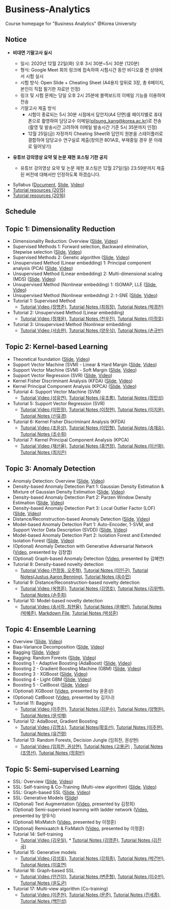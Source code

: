 # Business-Analytics
Course homepage for "Business Analytics" @Korea University

## Notice
- **비대면 기말고사 실시**
  - 일시: 2020년 12월 22일(화) 오후 3시 30분~5시 30분 (120분)
  - 형식: Google Meet 회의 링크에 접속하여 시험시간 동안 비디오를 켠 상태에서 시험 실시
  - 시험 방식: Open Slide + Cheating Sheet (A4용지 앞뒤로 3장, 총 6페이지, 본인이 직접 필기한 자료만 인정) 
  - 링크 및 시험 문제는 당일 오후 2시 25분에 블랙보드의 이메일 기능을 이용하여 전송
  - 기말고사 제출 방식
    - 시험이 종료되는 5시 30분 시점에서 답안지(A4 단면)를 페이지별로 휴대폰으로 촬영하여 담당교수 이메일(pilsung_kang@korea.ac.kr)로 전송 (촬영 및 발송시간 고려하여 이메일 발송시간 기준 5시 35분까지 인정)
    - 12월 25일(금) 자정까지 Cheating Sheet와 답안지 원본을 스테이플러로 결합하여 담당교수 연구실로 제출(창의관 801A호, 부재중일 경우 문 아래로 밀어넣기)

- **유튜브 강의영상 요약 및 논문 재현 포스팅 기한 공지**
  - 유튜브 강의영상 요약 및 논문 재현 포스팅은 12월 27일(일) 23:59분까지 제출된 버전에 대해서만 인정하도록 하겠습니다.

* Syllabus ([Document](https://github.com/pilsung-kang/Business-Analytics-IME654-/blob/master/2020_2_Business%20Analytics.pdf
), [Slide](https://github.com/pilsung-kang/Business-Analytics-IME654-/blob/master/00_Syllabus.pdf), [Video](https://www.youtube.com/watch?v=HWdauwh1LuU&list=PLetSlH8YjIfWMdw9AuLR5ybkVvGcoG2EW&index=1))
* [Tutorial resources (2015)](https://drive.google.com/open?id=0B0tdfxikEBvtS2hpY3NtMFBfanM)
* [Tutorial resources (2016)](https://drive.google.com/open?id=0B0tdfxikEBvtVnpOdXNKQUd2S2M)

## Schedule
## Topic 1: Dimensionality Reduction
* Dimensionality Reduction: Overview ([Slide](https://github.com/pilsung-kang/Business-Analytics-IME654-/blob/master/01%20Dimensionality%20Reduction/01_1_Dimensionality%20Reduction_Overview.pdf), [Video](https://www.youtube.com/watch?v=ytRmxBvyGG0&list=PLetSlH8YjIfWMdw9AuLR5ybkVvGcoG2EW&index=2&t=186s))
* Supervised Methods 1: Forward selection, Backward elimination, Stepwise selection ([Slide](https://github.com/pilsung-kang/Business-Analytics-IME654-/blob/master/01%20Dimensionality%20Reduction/01_2_Dimensionality%20Reduction_Supervised%20Selection.pdf), [Video](https://www.youtube.com/watch?v=A69fxxdU0mk&list=PLetSlH8YjIfWMdw9AuLR5ybkVvGcoG2EW&index=3))
* Supervised Methods 2: Genetic algorithm ([Slide](https://github.com/pilsung-kang/Business-Analytics-IME654-/blob/master/01%20Dimensionality%20Reduction/01_3_Dimensionality%20Reduction_GA.pdf), [Video](https://www.youtube.com/watch?v=yUW8yg4_j6w))
* Unsupervised Method (Linear embedding) 1: Principal component analysis (PCA) ([Slide](https://github.com/pilsung-kang/Business-Analytics-IME654-/blob/master/01%20Dimensionality%20Reduction/01_4_Dimensionality%20Reduction_PCA.pdf), [Video](https://www.youtube.com/watch?v=bEX6WPMiLvo))
* Unsupervised Method (Linear embedding) 2: Multi-dimensional scaling (MDS) ([Slide](https://github.com/pilsung-kang/Business-Analytics-IME654-/blob/master/01%20Dimensionality%20Reduction/01_5_Dimensionality%20Reduction_MDS.pdf), [Video](https://www.youtube.com/watch?v=Yv00AT4pLC4&list=PLetSlH8YjIfWMdw9AuLR5ybkVvGcoG2EW&index=6))
* Unsupervised Method (Nonlinear embedding) 1: ISOMAP, LLE ([Slide](https://github.com/pilsung-kang/Business-Analytics-IME654-/blob/master/01%20Dimensionality%20Reduction/01_6_Dimensionality%20Reduction_ISOMAP_LLE.pdf), [Video](https://www.youtube.com/watch?v=3FAAILDbDd8&list=PLetSlH8YjIfWMdw9AuLR5ybkVvGcoG2EW&index=7))
* Unsupervised Method (Nonlinear embedding) 2: t-SNE ([Slide](https://github.com/pilsung-kang/Business-Analytics-IME654-/blob/master/01%20Dimensionality%20Reduction/01_7_Dimensionality%20Reduction_tSNE.pdf), [Video](https://www.youtube.com/watch?v=INHwh8k4XhM&list=PLetSlH8YjIfWMdw9AuLR5ybkVvGcoG2EW&index=8))
* Tutorial 1: Supervised Method
  * [Tutorial Video (장명준)](https://www.youtube.com/watch?v=RxoX21j6iV0&list=PLetSlH8YjIfXHbqJmguPdw1H7BmZPy6SS), [Tutorial Notes (최희정)](https://heejeongchoi.github.io/hydejack/2018-10-23-Supervised-Dimension-Reduction/), [Tutorial Notes (박경찬)](https://pkc9410.github.io/2018/10/18/Supervised-Method.html)
* Tutorial 2: Unsupervised Method (Linear embedding)
  * [Tutorial Video (정재윤)](https://www.youtube.com/watch?v=GSdkR53qXpw&list=PLetSlH8YjIfXHbqJmguPdw1H7BmZPy6SS&index=2), [Tutorial Notes (천우진)](https://wujincheon.github.io/wujincheon.github.io/machine%20learning/2018/10/23/pca&mds.html), [Tutorial Notes (이정호)](https://ljhz123.github.io/2018/10/22/PCA+MDS.html)
* Tutorial 3: Unsupervised Method (Nonlinear embedding)
  * [Tutorial Video (서승완)](https://www.youtube.com/watch?v=iPCZD9Uh5ps&index=2&list=PLetSlH8YjIfXHbqJmguPdw1H7BmZPy6SS), [Tutorial Notes (양우식)](https://woosikyang.github.io/), [Tutorial Notes (손규빈)](https://gyubin.github.io/ml/2018/10/26/non-linear-embedding)
  
## Topic 2: Kernel-based Learning
* Theoretical foundation ([Slide](https://github.com/pilsung-kang/Business-Analytics-IME654-/blob/master/02%20Kernel-based%20Learning/02_1_Kernel-based%20Learning_Theoretical%20Foundation.pdf), [Video](https://www.youtube.com/watch?v=gzbafL28vA0&list=PLetSlH8YjIfWMdw9AuLR5ybkVvGcoG2EW&index=9))
* Support Vector Machine (SVM) - Linear & Hard Margin ([Slide](https://github.com/pilsung-kang/Business-Analytics-IME654-/blob/master/02%20Kernel-based%20Learning/02_2_Kernel-based%20Learning_SVM_Linear_Hard%20Margin.pdf), [Video](https://www.youtube.com/watch?v=eZtrD6pYaaE&list=PLetSlH8YjIfWMdw9AuLR5ybkVvGcoG2EW&index=10))
* Support Vector Machine (SVM) - Soft Margin ([Slide](https://github.com/pilsung-kang/Business-Analytics-IME654-/blob/master/02%20Kernel-based%20Learning/02_3_Kernel-based%20Learning_SVM_Soft%20Margin.pdf), [Video](https://www.youtube.com/watch?v=RKMiTJAnLy8&list=PLetSlH8YjIfWMdw9AuLR5ybkVvGcoG2EW&index=11))
* Support Vector Regression (SVR) ([Slide](https://github.com/pilsung-kang/Business-Analytics-IME654-/blob/master/02%20Kernel-based%20Learning/02_4_Kernel-based%20Learning_SVR.pdf), [Video](https://www.youtube.com/watch?v=zLgQUaXFbQI&list=PLetSlH8YjIfWMdw9AuLR5ybkVvGcoG2EW&index=12))
* Kernel Fisher Discriminant Analysis (KFDA) ([Slide](https://github.com/pilsung-kang/Business-Analytics-IME654-/blob/master/02%20Kernel-based%20Learning/02_5_Kernel-based%20Learning_KFDA.pdf), [Video](https://www.youtube.com/watch?v=XpkOcsGTS8k&list=PLetSlH8YjIfWMdw9AuLR5ybkVvGcoG2EW&index=13))
* Kernel Principal Component Analysis (KPCA) ([Slide](https://github.com/pilsung-kang/Business-Analytics-IME654-/blob/master/02%20Kernel-based%20Learning/02_6_Kernel-based%20Learning_KPCA.pdf), [Video](https://www.youtube.com/watch?v=6Et6S03Me4o&list=PLetSlH8YjIfWMdw9AuLR5ybkVvGcoG2EW&index=14))
* Tutorial 4: Support Vector Machine (SVM)
  * [Tutorial Video (성유연)](https://www.youtube.com/watch?v=x8zXUnQ-Xak&list=PLetSlH8YjIfXHbqJmguPdw1H7BmZPy6SS&index=4), [Tutorial Notes (유초롱)](https://zernes.github.io/SVM/), [Tutorial Notes (정민성)](https://ms930.github.io/)
* Tutorial 5: Support Vector Regression (SVR)
  * [Tutorial Video (이민정)](https://www.youtube.com/watch?v=zlv2s_mKdb4&index=5&list=PLetSlH8YjIfXHbqJmguPdw1H7BmZPy6SS), [Tutorial Notes (이창현)](https://changhyun-lee.github.io/example/Support-Vector-Machine), [Tutorial Notes (이지윤)](https://leejiyoon52.github.io/Support-Vecter-Regression/), [Tutorial Notes (신유경)](https://abi22yk.github.io/2018/11/20/SVR.html)
* Tutorial 6: Kernel Fisher Discriminant Analysis (KFDA)
  * [Tutorial Video (조윤상)](https://www.youtube.com/watch?v=xYZzVCi_uSc&list=PLetSlH8YjIfXHbqJmguPdw1H7BmZPy6SS&index=6), [Tutorial Notes (이민형)](https://inoutro.github.io/2018/11/19/Kernel-Fisher-Discriminant-Analysis.html), [Tutorial Notes (송재승)](https://jassong.github.io/kernel/machinelearning/lda/businessanalytics-post/), [Tutorial Notes (조수희)](https://suhee05.github.io/fisher-discriminant/)
* Tutorial 7: Kernel Principal Component Analysis (KPCA)
  * [Tutorial Video (채선율)](https://www.youtube.com/watch?v=A30AFijdj4E&list=PLetSlH8YjIfXHbqJmguPdw1H7BmZPy6SS&index=7), [Tutorial Notes (홍연정)](https://yeonjunghong.github.io/KernelPrincipalComponentAnalysis/), [Tutorial Notes (이선화)](https://seonhwalee.github.io/machinelearning/2018-11-29-kernel-pca/), [Tutorial Notes (최지은)](https://jieunchoi1120.github.io/2018/Kernel-PCA/)

## Topic 3: Anomaly Detection
* Anomaly Detection: Overview ([Slide](https://github.com/pilsung-kang/Business-Analytics-IME654-/blob/master/03%20Anomaly%20Detection/03-1_Anomaly%20Detection_Overview.pdf), [Video](https://www.youtube.com/watch?v=ECgI1YVQpY8&list=PLetSlH8YjIfWMdw9AuLR5ybkVvGcoG2EW&index=15))
* Density-based Anomaly Detection Part 1: Gaussian Density Estimation & Mixture of Gaussian Density Estimation ([Slide](https://github.com/pilsung-kang/Business-Analytics-IME654-/blob/master/03%20Anomaly%20Detection/03-2_Anomaly%20Detection_Gauss_MoG.pdf), [Video](https://www.youtube.com/watch?v=kKZM8bxwQbA&list=PLetSlH8YjIfWMdw9AuLR5ybkVvGcoG2EW&index=16))
* Density-based Anomaly Detection Part 2: Parzen Window Density Estimation ([Slide](https://github.com/pilsung-kang/Business-Analytics-IME654-/blob/master/03%20Anomaly%20Detection/03-3_Anomaly%20Detection_Parzen.pdf), [Video](https://www.youtube.com/watch?v=rddQT5vxwrg&list=PLetSlH8YjIfWMdw9AuLR5ybkVvGcoG2EW&index=17))
* Density-based Anomaly Detection Part 3: Local Outlier Factor (LOF) ([Slide](https://github.com/pilsung-kang/Business-Analytics-IME654-/blob/master/03%20Anomaly%20Detection/03-4_Anomaly%20Detection_LOF.pdf), [Video](https://www.youtube.com/watch?v=ODNAyt1h6Eg&list=PLetSlH8YjIfWMdw9AuLR5ybkVvGcoG2EW&index=18))
* Distance/Reconstruction-based Anomaly Detection ([Slide](https://github.com/pilsung-kang/Business-Analytics-IME654-/blob/master/03%20Anomaly%20Detection/03-5_Anomaly%20Detection_Distance-based.pdf), [Video](https://www.youtube.com/watch?v=diEYxlkcwFM&list=PLetSlH8YjIfWMdw9AuLR5ybkVvGcoG2EW&index=19))
* Model-based Anomaly Detection Part 1: Auto-Encoder, 1-SVM, and Support Vector Data Description (SVDD) ([Slide](https://github.com/pilsung-kang/Business-Analytics-IME654-/blob/master/03%20Anomaly%20Detection/03-6_Anomaly%20Detection_AE_1SVM_SVDD.pdf), [Video](https://www.youtube.com/watch?v=OmK_GQ40yko&list=PLetSlH8YjIfWMdw9AuLR5ybkVvGcoG2EW&index=20))
* Model-based Anomaly Detection Part 2: Isolation Forest and Extended Isolation Forest ([Slide](https://github.com/pilsung-kang/Business-Analytics-IME654-/blob/master/03%20Anomaly%20Detection/03-7_Anomaly%20Detection_Isolation%20Forest.pdf), [Video](https://www.youtube.com/watch?v=puVdwi5PjVA&list=PLetSlH8YjIfWMdw9AuLR5ybkVvGcoG2EW&index=21))
* (Optional) Anomaly Detection with Generative Adversarial Network ([Video](https://www.youtube.com/watch?v=XutSxX-H5Xs&list=PLetSlH8YjIfUuwVM3j9XQ3UQTrY2KhdO1&index=9), presented by 김창엽)
* (Optional) Graph-based Anomaly Detection ([Video](https://www.youtube.com/watch?v=1xAIorGMy8I&list=PLetSlH8YjIfWk_PBAXKWqQM4pqzMMENrb&index=4), presented by 김혜연)
* Tutorial 8: Density-based novelty detection
  * [Tutorial Video (전창동, 오주혁)](https://www.youtube.com/watch?v=pvBVTbda_cQ&list=PLetSlH8YjIfXHbqJmguPdw1H7BmZPy6SS&index=8), [Tutorial Notes (이인구)](https://demiust.github.io/general/2018/11/26/Density-based_Novelty_Detection/), [Tutorial Notes(Justus Aaron Benning)](https://benningjustus.github.io/Density_Based_ND/), [Tutorial Notes (음수민)](https://soomin-eum.github.io/3.Novelty-Detection(02)/)
* Tutorial 9: Distance/Reconstruction-based novelty detection
  * [Tutorial Video (옥명훈)](https://www.youtube.com/watch?v=3-fp2_mmUHs&index=9&list=PLetSlH8YjIfXHbqJmguPdw1H7BmZPy6SS), [Tutorial Notes (김영호)](https://dog-k.github.io/Distance_Reconstruction-based-novelty-detection/), [Tutorial Notes (김위백)](https://ba-post-2018.github.io/general/2018/10/26/example-post-three/), [Tutorial Notes (손주희)](https://almond-hater.github.io/2018/distance-reconstruction-based-ND/)
* Tutorial 10: Model-based novelty detection
  * [Tutorial Video (송서하, 최현율)](https://www.youtube.com/watch?v=g9NzTHhSsKg&list=PLetSlH8YjIfXHbqJmguPdw1H7BmZPy6SS&index=10), [Tutorial Notes (윤혜빈)](https://tp46.github.io/general/2018/11/27/model-based-novelty-detection/), [Tutorial Notes (박혜준)](https://haejunpark.github.io/2018/12/04/Model-based_Novelty_Detection.html), [Markdown File](https://github.com/HaejunPark/HaejunPark.github.io/blob/master/_posts/2018-12-04-Model-based_Novelty_Detection.md), [Tutorial Notes (박성훈)](https://seonghunpark.github.io/2018/ba/)
  
## Topic 4: Ensemble Learning
* Overview ([Slide](https://github.com/pilsung-kang/Business-Analytics-IME654-/blob/master/04%20Ensemble%20Learning/04-1_Ensemble%20Learning_Overview.pdf), [Video](https://www.youtube.com/watch?v=1OEeguDBsLU&list=PLetSlH8YjIfWMdw9AuLR5ybkVvGcoG2EW&index=22))
* Bias-Variance Decomposition ([Slide](https://github.com/pilsung-kang/Business-Analytics-IME654-/blob/master/04%20Ensemble%20Learning/04-2_Ensemble%20Learning_Bias-Variance%20Decomposition.pdf), [Video](https://www.youtube.com/watch?v=mZwszY3kQBg&list=PLetSlH8YjIfWMdw9AuLR5ybkVvGcoG2EW&index=23))
* Bagging ([Slide](https://github.com/pilsung-kang/Business-Analytics-IME654-/blob/master/04%20Ensemble%20Learning/04-3_Ensemble%20Learning_Bagging.pdf), [Video](https://www.youtube.com/watch?v=vlkbVgdPXc4&list=PLetSlH8YjIfWMdw9AuLR5ybkVvGcoG2EW&index=24))
* Bagging: Random Forests ([Slide](https://github.com/pilsung-kang/Business-Analytics-IME654-/blob/master/04%20Ensemble%20Learning/04-4_Ensemble%20Learning_Random%20Forests.pdf), [Video](https://www.youtube.com/watch?v=nu_6PB1v3Xk&list=PLetSlH8YjIfWMdw9AuLR5ybkVvGcoG2EW&index=25))
* Boosting 1 - Adaptive Boosting (AdaBoost) ([Slide](https://github.com/pilsung-kang/Business-Analytics-IME654-/blob/master/04%20Ensemble%20Learning/04-5_Ensemble%20Learning_AdaBoost.pdf), [Video](https://www.youtube.com/watch?v=HZg8_wZPZGU&list=PLetSlH8YjIfWMdw9AuLR5ybkVvGcoG2EW&index=26)) 
* Boosting 2 - Gradient Boosting Machine (GBM) ([Slide](https://github.com/pilsung-kang/Business-Analytics-IME654-/blob/master/04%20Ensemble%20Learning/04-6_Ensemble%20Learning_Gradient%20Boosting%20Machine.pdf), [Video](https://www.youtube.com/watch?v=d6nRgztYWQM&list=PLetSlH8YjIfWMdw9AuLR5ybkVvGcoG2EW&index=27))
* Boosting 3 - XGBoost ([Slide](https://github.com/pilsung-kang/Business-Analytics-IME654-/blob/master/04%20Ensemble%20Learning/04-7_Ensemble%20Learning_XGBoost.pdf), [Video](https://www.youtube.com/watch?v=VHky3d_qZ_E&list=PLetSlH8YjIfWMdw9AuLR5ybkVvGcoG2EW&index=28))
* Boosting 4 - Light GBM ([Slide](https://github.com/pilsung-kang/Business-Analytics-IME654-/blob/master/04%20Ensemble%20Learning/04-8_Ensemble%20Learning_LightGBM.pdf), [Video](https://youtu.be/4C8SUZJPlMY))
* Boosting 5 - CatBoost ([Slide](https://github.com/pilsung-kang/Business-Analytics-IME654-/blob/master/04%20Ensemble%20Learning/04-9_Ensemble%20Learning_CatBoost.pdf), [Video](https://youtu.be/2Yi_Jse_7JQ))
* (Optional) XGBoost ([Video](https://youtu.be/VkaZXGknN3g), presented by 윤훈상)
* (Optional) CatBoost ([Video](https://youtu.be/-w_6wDJQCZY), presented by 김지나)
* Tutorial 11: Bagging
  * [Tutorial Video (이주한)](https://www.youtube.com/watch?v=vj25ynW7vJk&list=PLetSlH8YjIfXHbqJmguPdw1H7BmZPy6SS&index=11), [Tutorial Notes (김문수)](https://moonsu1.github.io/2018/bagging/), [Tutorial Notes (양형원)](https://hyungwonsnotebook.blogspot.com/2018/12/welcome-file_81.html), [Tutorial Notes (윤석채)](https://seokchaeyoon.github.io/)
* Tutorial 12: AdaBoost, Gradient Boosting
  * [Tutorial Video (김명소)](https://www.youtube.com/watch?v=KByuP_e6rGc&list=PLetSlH8YjIfXHbqJmguPdw1H7BmZPy6SS&index=11), [Tutorial Notes(황호선)](https://hosun17.github.io/), [Tutorial Notes (이주현)](https://lee-ju.github.io/2018/BA_Boosting-Juhyun_Lee/), [Tutorial Notes (유건령)](https://gunlyungyou.github.io/Hello-World/)
* Tutorial 13: Random Forests, Decision Jungle (임희찬, 권상현)
  * [Tutorial Video (임희찬, 권상현)](https://www.youtube.com/watch?v=G01q0iR9aUg&list=PLetSlH8YjIfXHbqJmguPdw1H7BmZPy6SS&index=13), [Tutorial Notes (고봉균)](https://eric1goh.github.io/blog/2018/12/13/Randomforest_Decisionjungle/) , [Tutorial Notes (조영선)](https://github.com/yscatwork/yscatwork.github.io/blob/master/_posts/2018-12-18-RandomForest_DecisionJungle.md), [Tutorial Notes (정회빈)](https://stat17-hb.github.io/ml/2018/12/24/Tree-based-ensemble.html)

## Topic 5: Semi-supervised Learning
* SSL: Overview ([Slide](https://github.com/pilsung-kang/Business-Analytics-IME654-/blob/master/05%20Semi-supervised%20Learning/05-1_Semi-supervised%20Learning_Overview.pdf), [Video](https://youtu.be/vhitW3gsuhw))
* SSL: Self-training & Co-Training (Multi-view algorithm) ([Slide](https://github.com/pilsung-kang/Business-Analytics-IME654-/blob/master/05%20Semi-supervised%20Learning/05-2_Semi-supervised%20Learning_Self%20Training%20and%20Co-Training.pdf), [Video](https://youtu.be/5i-wVc8Jn-U))
* SSL: Graph-based SSL ([Slide](https://github.com/pilsung-kang/Business-Analytics-IME654-/blob/master/05%20Semi-supervised%20Learning/05-3_Semi-supervised%20Learning_Graph-based%20SSL.pdf), [Video](https://www.youtube.com/watch?v=HM5z8bH29Ag&list=PLetSlH8YjIfWMdw9AuLR5ybkVvGcoG2EW&index=33))
* SSL: Generative Models ([Slide](https://github.com/pilsung-kang/Business-Analytics-IME654-/blob/master/05%20Semi-supervised%20Learning/05-4_Semi-supervised%20Learning_Generative%20Models.pdf))
* (Optional) Text Augmentation ([Video](https://youtu.be/UVtMqh3agQY), presented by 김정희)
* (Optional) Semi-supervised learning with ladder network ([Video](https://youtu.be/BstTBkjMRcE), presented by 양우식)
* (Optional) MixMatch ([Video](https://youtu.be/nSJP7bn2D1U), presented by 이정훈)
* (Optional) Remixaatch & FixMatch ([Video](https://youtu.be/mXiPbkyGJ9g), presented by 이정훈)
* Tutorial 14: Self-training
  * [Tutorial Video (김우일)](https://www.youtube.com/watch?v=hxymEnvActc&index=14&list=PLetSlH8YjIfXHbqJmguPdw1H7BmZPy6SS), * [Tutorial Notes (김영준)](https://ba-ssl-2018.github.io/general/2018/12/23/example-post-three/), [Tutorial Notes (김진국)](https://jkook1218.github.io/deep/learning/2018/12/24/self_training.html)
* Tutorial 15: Generative models
  * [Tutorial Video (강성호)](https://www.youtube.com/watch?v=_s-5zIDtUcU&list=PLetSlH8YjIfXHbqJmguPdw1H7BmZPy6SS&index=15), [Tutorial Notes (강희종)](https://hjkang0315.github.io/), [Tutorial Notes (박건빈)](https://kbpark16.github.io/2018/final-project/), [Tutorial Notes (이효연)](https://kateyeon.github.io/business%20analytics/2018/12/25/Generative-model/)
* Tutorial 16: Graph-based SSL
  * [Tutorial Video (안건이)](https://www.youtube.com/watch?v=AKkdONj7jxw&index=16&list=PLetSlH8YjIfXHbqJmguPdw1H7BmZPy6SS), [Tutorial Notes (변준형)](https://junhyungbyun.github.io/Graph-based-Semi-Supervised-Learning/), [Tutorial Notes (이수빈)](https://log0629.github.io//2018/GSSL/), [Tutorial Notes (윤도균)](https://4someday.github.io/2018-12-25-BA/)
* Tutorial 17: Multi-view algorithm (Co-training)
  * [Tutorial Video (이준헌)](https://www.youtube.com/watch?v=Uvdu-9t1UYg&index=16&list=PLetSlH8YjIfXHbqJmguPdw1H7BmZPy6SS), [Tutorial Notes (문준)](https://nrbam123.github.io/main/2018/12/20/sample-content.html), [Tutorial Notes (진세종)]( https://github.com/ksjhint43/ksjhint43.github.io/blob/master/_posts/2018-12-23-Co-training.md), [Tutorial Notes (백인성)](https://insung-baek.github.io/Multiview-Algorithms/)
